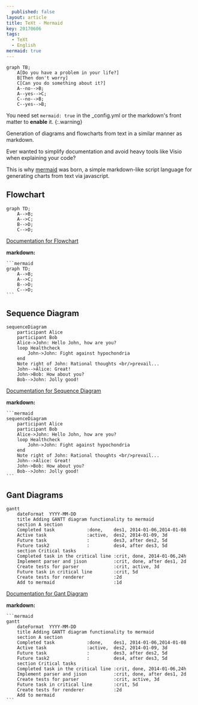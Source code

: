 ```yaml
---
  published: false
layout: article
title: TeXt - Mermaid
key: 20170606
tags:
  - TeXt
  - English
mermaid: true
---
```


```mermaid
graph TB;
    A[Do you have a problem in your life?]
    B[Then don't worry]
    C[Can you do something about it?]
    A--no-->B;
    A--yes-->C;
    C--no-->B;
    C--yes-->B;
```

<!--more-->

You need set `mermaid: true` in the _config.yml or the markdown's front matter to **enable** it.
{:.warning}

Generation of diagrams and flowcharts from text in a similar manner as markdown.

Ever wanted to simplify documentation and avoid heavy tools like Visio when explaining your code?

This is why [mermaid](https://mermaidjs.github.io/) was born, a simple markdown-like script language for generating charts from text via javascript.

## Flowchart

```mermaid
graph TD;
    A-->B;
    A-->C;
    B-->D;
    C-->D;
```

[Documentation for Flowchart](https://mermaidjs.github.io/flowchart.html)

**markdown:**

    ```mermaid
    graph TD;
        A-->B;
        A-->C;
        B-->D;
        C-->D;
    ```

## Sequence Diagram

```mermaid
sequenceDiagram
    participant Alice
    participant Bob
    Alice->John: Hello John, how are you?
    loop Healthcheck
        John->John: Fight against hypochondria
    end
    Note right of John: Rational thoughts <br/>prevail...
    John-->Alice: Great!
    John->Bob: How about you?
    Bob-->John: Jolly good!
```

[Documentation for Sequence Diagram](https://mermaidjs.github.io/sequenceDiagram.html)

**markdown:**

    ```mermaid
    sequenceDiagram
        participant Alice
        participant Bob
        Alice->John: Hello John, how are you?
        loop Healthcheck
            John->John: Fight against hypochondria
        end
        Note right of John: Rational thoughts <br/>prevail...
        John-->Alice: Great!
        John->Bob: How about you?
        Bob-->John: Jolly good!
    ```

## Gant Diagrams

```mermaid
gantt
    dateFormat  YYYY-MM-DD
    title Adding GANTT diagram functionality to mermaid
    section A section
    Completed task            :done,    des1, 2014-01-06,2014-01-08
    Active task               :active,  des2, 2014-01-09, 3d
    Future task               :         des3, after des2, 5d
    Future task2              :         des4, after des3, 5d
    section Critical tasks
    Completed task in the critical line :crit, done, 2014-01-06,24h
    Implement parser and jison          :crit, done, after des1, 2d
    Create tests for parser             :crit, active, 3d
    Future task in critical line        :crit, 5d
    Create tests for renderer           :2d
    Add to mermaid                      :1d
```

[Documentation for Gant Diagram](https://mermaidjs.github.io/gantt.html)

**markdown:**

    ```mermaid
    gantt
        dateFormat  YYYY-MM-DD
        title Adding GANTT diagram functionality to mermaid
        section A section
        Completed task            :done,    des1, 2014-01-06,2014-01-08
        Active task               :active,  des2, 2014-01-09, 3d
        Future task               :         des3, after des2, 5d
        Future task2              :         des4, after des3, 5d
        section Critical tasks
        Completed task in the critical line :crit, done, 2014-01-06,24h
        Implement parser and jison          :crit, done, after des1, 2d
        Create tests for parser             :crit, active, 3d
        Future task in critical line        :crit, 5d
        Create tests for renderer           :2d
        Add to mermaid
    ```
